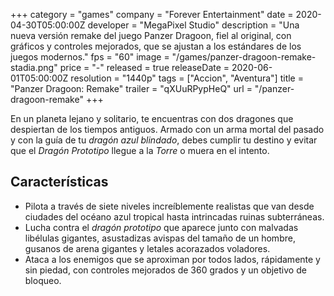 +++
category = "games"
company = "Forever Entertainment"
date = 2020-04-30T05:00:00Z
developer = "MegaPixel Studio"
description = "Una nueva versión remake del juego Panzer Dragoon, fiel al original, con gráficos y controles mejorados, que se ajustan a los estándares de los juegos modernos."
fps = "60"
image = "/games/panzer-dragoon-remake-stadia.png"
price = "-"
released = true
releaseDate = 2020-06-01T05:00:00Z
resolution = "1440p"
tags = ["Accion", "Aventura"]
title = "Panzer Dragoon: Remake"
trailer = "qXUuRPypHeQ"
url = "/panzer-dragoon-remake"
+++

En un planeta lejano y solitario, te encuentras con dos dragones que despiertan de los tiempos antiguos. Armado con un arma mortal del pasado y con la guía de tu _dragón azul blindado_, debes cumplir tu destino y evitar que el _Dragón Prototipo_ llegue a la _Torre_ o muera en el intento.

## Características 

* Pilota a través de siete niveles increíblemente realistas que van desde ciudades del océano azul tropical hasta intrincadas ruinas subterráneas.
* Lucha contra el _dragón prototipo_ que aparece junto con malvadas libélulas gigantes, asustadizas avispas del tamaño de un hombre, gusanos de arena gigantes y letales acorazados voladores.
* Ataca a los enemigos que se aproximan por todos lados, rápidamente y sin piedad, con controles mejorados de 360 grados y un objetivo de bloqueo.
